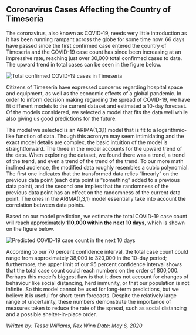 ## Coronavirus Cases Affecting the Country of Timeseria

The coronavirus, also known as COVID-19, needs very little introduction as it has been running rampant across the globe for some time now. 66 days have passed since the first confirmed case entered the country of Timeseria and the COVID-19 case count has since been increasing at an impressive rate, reaching just over 30,000 total confirmed cases to date. The upward trend in total cases can be seen in the figure below.

![Total confirmed COVID-19 cases in Timeseria](https://user-images.githubusercontent.com/64803890/81004446-46abd800-8e01-11ea-8049-baeba0c847dd.png)

Citizens of Timeseria have expressed concerns regarding hospital space and equipment, as well as the economic effects of a global pandemic. In order to inform decision making regarding the spread of COVID-19, we have fit different models to the current dataset and estimated a 10-day forecast. Of the models considered, we selected a model that fits the data  well while also giving us good predictions for the future. 

The model we selected is an ARIMA(1,3,1) model that is fit to a logarithmic-like function of data. Though this acronym may seem intimidating and the exact model details are complex, the basic intuition of the model is straightforward. The three in the model accounts for the upward trend of the data. When exploring the dataset, we found there was a trend, a trend of the trend, and even a trend of the trend of the trend. To our more math inclined audience, the modified data roughly resembles a cubic polynomial. The first one indicates that the transformed data relies “linearly” on the previous data point (each data point is “something” added to a previous data point), and the second one implies that the randomness of the previous data point has an effect on the randomness of the current data point. The ones in the ARIMA(1,3,1) model essentially take into account the correlation between data points. 

Based on our model prediction, we estimate the total COVID-19 case count will reach approximately **110,000 within the next 10 days**, which is shown on the figure below. 

![Predicted COVID-19 case count in the next 10 days](https://user-images.githubusercontent.com/64803890/81121823-797acc80-8ee4-11ea-8e56-f6e9bb4a8b7e.png)

According to our 70 percent confidence interval, the total case count could range from approximately 38,000 to 320,000 in the 10-day period; furthermore, the upper limit of our 95 percent confidence interval shows that the total case count could reach numbers on the order of 800,000. Perhaps this model’s biggest flaw is that it does not account for changes of behaviour like social distancing, herd immunity, or that our population is not infinite. So this model cannot be used for long-term predictions, but we believe it is useful for short-term forecasts. Despite the relatively large range of uncertainty, these numbers demonstrate the importance of measures taken to reduce the rate of the spread, such as social distancing and a possible shelter-in-place order. 



_Written by: Tessa Williams, Rex Winn
Date: May 6, 2020_
